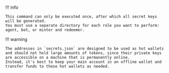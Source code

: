 !!! info

    This command can only be executed once, after which all secret keys will be generated.
    You must use a separate directory for each role you want to perform: agent, bot, or minter and redeemer.

!!! warning

    The addresses in `secrets.json` are designed to be used as hot wallets and should not hold large amounts of tokens, since their private keys are accessible on a machine that is permanently online.
    Instead, it's best to keep your main account in an offline wallet and transfer funds to these hot wallets as needed.